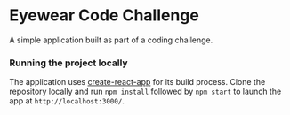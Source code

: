 # Eyewear Code Challenge
A simple application built as part of a coding challenge.

### Running the project locally

The application uses [create-react-app](https://github.com/facebookincubator/create-react-app) for its build process. Clone the repository locally and run `npm install` followed by `npm start` to launch the app at `http://localhost:3000/`.
